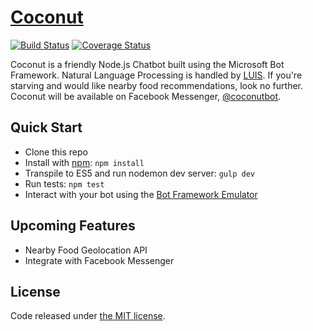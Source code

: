 # [Coconut](https://lyzs90.github.io/projects/)

[![Build Status](https://travis-ci.org/lyzs90/Coconut.svg?branch=master)](https://travis-ci.org/lyzs90/Coconut) [![Coverage Status](https://coveralls.io/repos/github/lyzs90/Coconut/badge.svg?branch=master)](https://coveralls.io/github/lyzs90/Coconut?branch=master)

Coconut is a friendly Node.js Chatbot built using the Microsoft Bot Framework. Natural Language Processing is handled by [LUIS](https://www.luis.ai/). If you're starving and would like nearby food recommendations, look no further. Coconut will be available on Facebook Messenger, [@coconutbot]().

## Quick Start

- Clone this repo
- Install with [npm](https://www.npmjs.com): `npm install`
- Transpile to ES5 and run nodemon dev server: `gulp dev`
- Run tests: `npm test`
- Interact with your bot using the [Bot Framework Emulator](https://download.botframework.com/bf-v3/tools/emulator/publish.htm)

## Upcoming Features

- Nearby Food Geolocation API
- Integrate with Facebook Messenger

## License

Code released under [the MIT license](https://github.com/lyzs90/Coconut/blob/master/LICENSE).
